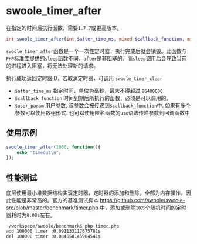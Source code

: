 # swoole_timer_after

在指定的时间后执行函数，需要`1.7.7`或更高版本。
```php
int swoole_timer_after(int $after_time_ms, mixed $callback_function, mixed $user_param);
```
`swoole_timer_after`函数是一个一次性定时器，执行完成后就会销毁。此函数与`PHP`标准库提供的`sleep`函数不同，`after`是非阻塞的。而`sleep`调用后会导致当前的进程进入阻塞，将无法处理新的请求。

执行成功返回定时器ID，若取消定时器，可调用 `swoole_timer_clear`

* `$after_time_ms` 指定时间，单位为毫秒，最大不得超过 `86400000`
* `$callback_function` 时间到期后所执行的函数，必须是可以调用的。
* `$user_param` 用户参数, 该参数会被传递到`$callback_function`中. 如果有多个参数可以使用数组形式. 也可以使用匿名函数的`use`语法传递参数到回调函数中

使用示例
----
```php
swoole_timer_after(1000, function(){
    echo "timeout\n";
});
```

性能测试
----
底层使用最小堆数据结构实现定时器，定时器的添加和删除，全部为内存操作，因此性能是非常高的。官方的基准测试脚本 <https://github.com/swoole/swoole-src/blob/master/benchmark/timer.php> 中，添加或删除`10万`个随机时间的定时器耗时为`0.08s`左右。

```shell
~/workspace/swoole/benchmark$ php timer.php
add 100000 timer :0.091133117675781s
del 100000 timer :0.084658145904541s
```